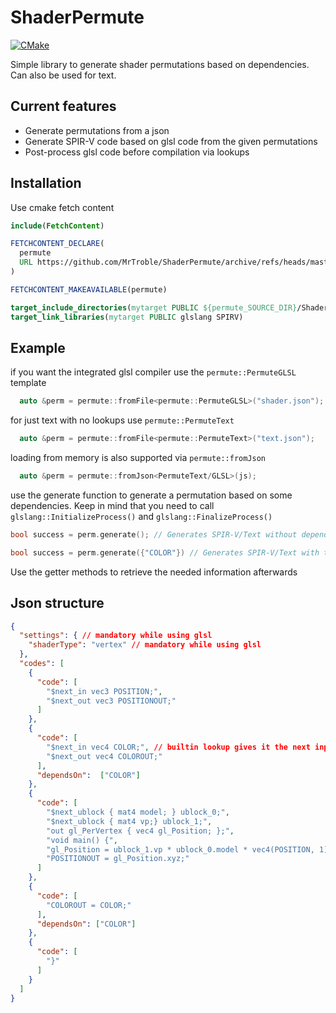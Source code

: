 # ShaderPermute

[![CMake](https://github.com/MrTroble/ShaderPermute/actions/workflows/cmake.yml/badge.svg)](https://github.com/MrTroble/ShaderPermute/actions/workflows/cmake.yml)

Simple library to generate shader permutations based on dependencies. Can also be used for text.

## Current features

* Generate permutations from a json
* Generate SPIR-V code based on glsl code from the given permutations
* Post-process glsl code before compilation via lookups

## Installation

Use cmake fetch content

```cmake
include(FetchContent)

FETCHCONTENT_DECLARE(
  permute
  URL https://github.com/MrTroble/ShaderPermute/archive/refs/heads/master.zip
)

FETCHCONTENT_MAKEAVAILABLE(permute)

target_include_directories(mytarget PUBLIC ${permute_SOURCE_DIR}/ShaderPermute)
target_link_libraries(mytarget PUBLIC glslang SPIRV)
```

## Example

if you want the integrated glsl compiler use the `permute::PermuteGLSL` template

```cpp
  auto &perm = permute::fromFile<permute::PermuteGLSL>("shader.json");
```

for just text with no lookups use `permute::PermuteText`

```cpp
  auto &perm = permute::fromFile<permute::PermuteText>("text.json");
```

loading from memory is also supported via `permute::fromJson`

```cpp
  auto &perm = permute::fromJson<PermuteText/GLSL>(js);
```

use the generate function to generate a permutation based on some dependencies.
Keep in mind that you need to call `glslang::InitializeProcess()` and `glslang::FinalizeProcess()`

```cpp
bool success = perm.generate(); // Generates SPIR-V/Text without dependencies
```

```cpp
bool success = perm.generate({"COLOR"}) // Generates SPIR-V/Text with the COLOR dependency
```

Use the getter methods to retrieve the needed information afterwards

## Json structure

```json
{
  "settings": { // mandatory while using glsl
    "shaderType": "vertex" // mandatory while using glsl
  },
  "codes": [
    {
      "code": [
        "$next_in vec3 POSITION;",
        "$next_out vec3 POSITIONOUT;"
      ]
    },
    {
      "code": [
        "$next_in vec4 COLOR;", // builtin lookup gives it the next input layout qualifier (or binding for ubos)
        "$next_out vec4 COLOROUT;"
      ],
      "dependsOn":  ["COLOR"]
    },
    {
      "code": [
        "$next_ublock { mat4 model; } ublock_0;",
        "$next_ublock { mat4 vp;} ublock_1;",
        "out gl_PerVertex { vec4 gl_Position; };",
        "void main() {",
        "gl_Position = ublock_1.vp * ublock_0.model * vec4(POSITION, 1);",
        "POSITIONOUT = gl_Position.xyz;"
      ]
    },
    {
      "code": [
        "COLOROUT = COLOR;"
      ],
      "dependsOn": ["COLOR"]
    },
    {
      "code": [
        "}"
      ]
    }
  ]
}
```
